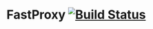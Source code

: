 # FastProxy [![Build Status](https://travis-ci.org/haxii/fastproxy.svg?branch=develop)](https://travis-ci.org/haxii/fastproxy)